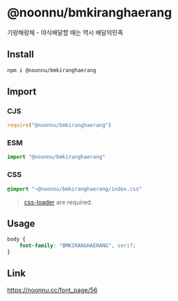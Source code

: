 # @noonnu/bmkiranghaerang
기랑해랑체 - 야식배달할 때는 역시 배달의민족

## Install
```sh
npm i @noonnu/bmkiranghaerang
```
## Import
### CJS
```js
require("@noonnu/bmkiranghaerang")
```
### ESM
```js
import "@noonnu/bmkiranghaerang"
```
### CSS 
```css
@import "~@noonnu/bmkiranghaerang/index.css"
```
> [css-loader](https://github.com/webpack-contrib/css-loader) are required.

## Usage
```css
body {
    font-family: "BMKIRANGHAERANG", serif;
}
```

## Link
https://noonnu.cc/font_page/56